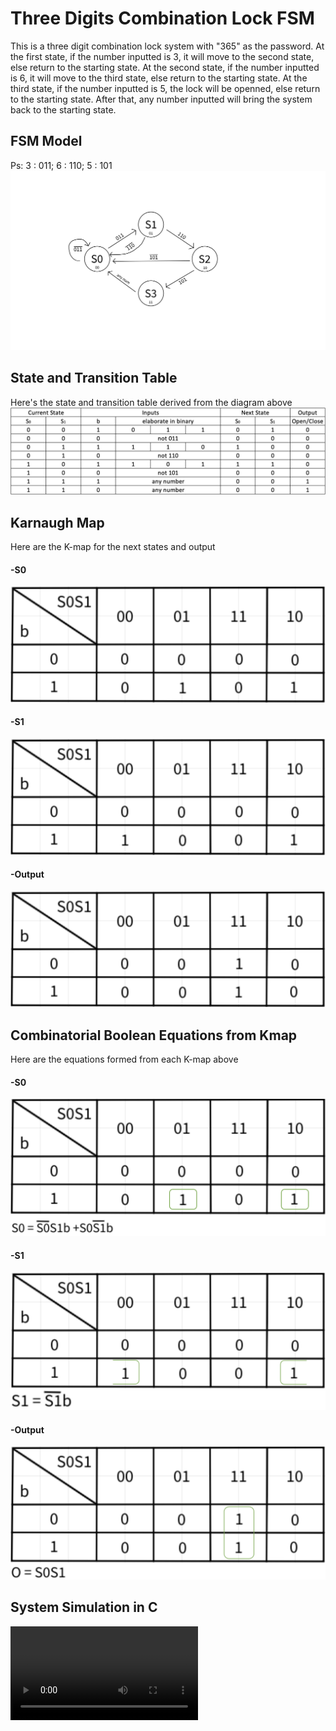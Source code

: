 # Three Digits Combination Lock FSM
This is a three digit combination lock system with "365" as the password. At the first state, if the number inputted is 3, it will move to the second state, else return to the starting state. At the second state, if the number inputted is 6, it will move to the third state, else return to the starting state. At the third state, if the number inputted is 5, the lock will be openned, else return to the starting state. After that, any number inputted will bring the system back to the starting state.

## FSM Model
Ps: 3 : 011; 
    6 : 110; 
    5 : 101
![Space N = 1000](images/fsm.png)

## State and Transition Table
Here's the state and transition table derived from the diagram above
![Space N = 1000](images/truth-table.png)

## Karnaugh Map
Here are the K-map for the next states and output
#### -S0
![Space N = 1000](images/kmap-s0.png)
#### -S1
![Space N = 1000](images/kmap-s1.png)
#### -Output
![Space N = 1000](images/kmap-o.png)

## Combinatorial Boolean Equations from Kmap
Here are the equations formed from each K-map above
#### -S0
![Space N = 1000](images/optimizedS0.png)

#### -S1
![Space N = 1000](images/optimizedS1.png)

#### -Output
![Space N = 1000](images/optimizedo.png)

## System Simulation in C
![Space N = 1000](images/visualization.mov)
